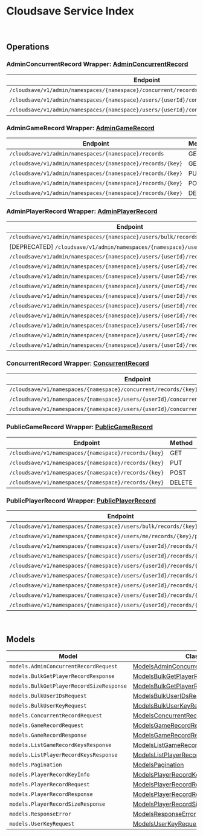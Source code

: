 # Cloudsave Service Index

&nbsp;  

## Operations

### AdminConcurrentRecord Wrapper:  [AdminConcurrentRecord](../../AccelByte.Sdk/Api/Cloudsave/Wrapper/AdminConcurrentRecord.cs)
| Endpoint | Method | ID | Class | Example |
|---|---|---|---|---|
| `/cloudsave/v1/admin/namespaces/{namespace}/concurrent/records/{key}` | PUT | AdminPutGameRecordConcurrentHandlerV1 | [AdminPutGameRecordConcurrentHandlerV1](../../AccelByte.Sdk/Api/Cloudsave/Operation/AdminConcurrentRecord/AdminPutGameRecordConcurrentHandlerV1.cs) | [AdminPutGameRecordConcurrentHandlerV1](../../samples/AccelByte.Sdk.Sample.Cli/ApiCommand/Cloudsave/AdminConcurrentRecord/AdminPutGameRecordConcurrentHandlerV1.cs) |
| `/cloudsave/v1/admin/namespaces/{namespace}/users/{userId}/concurrent/records/{key}` | PUT | AdminPutPlayerRecordConcurrentHandlerV1 | [AdminPutPlayerRecordConcurrentHandlerV1](../../AccelByte.Sdk/Api/Cloudsave/Operation/AdminConcurrentRecord/AdminPutPlayerRecordConcurrentHandlerV1.cs) | [AdminPutPlayerRecordConcurrentHandlerV1](../../samples/AccelByte.Sdk.Sample.Cli/ApiCommand/Cloudsave/AdminConcurrentRecord/AdminPutPlayerRecordConcurrentHandlerV1.cs) |
| `/cloudsave/v1/admin/namespaces/{namespace}/users/{userId}/concurrent/records/{key}/public` | PUT | AdminPutPlayerPublicRecordConcurrentHandlerV1 | [AdminPutPlayerPublicRecordConcurrentHandlerV1](../../AccelByte.Sdk/Api/Cloudsave/Operation/AdminConcurrentRecord/AdminPutPlayerPublicRecordConcurrentHandlerV1.cs) | [AdminPutPlayerPublicRecordConcurrentHandlerV1](../../samples/AccelByte.Sdk.Sample.Cli/ApiCommand/Cloudsave/AdminConcurrentRecord/AdminPutPlayerPublicRecordConcurrentHandlerV1.cs) |

### AdminGameRecord Wrapper:  [AdminGameRecord](../../AccelByte.Sdk/Api/Cloudsave/Wrapper/AdminGameRecord.cs)
| Endpoint | Method | ID | Class | Example |
|---|---|---|---|---|
| `/cloudsave/v1/admin/namespaces/{namespace}/records` | GET | ListGameRecordsHandlerV1 | [ListGameRecordsHandlerV1](../../AccelByte.Sdk/Api/Cloudsave/Operation/AdminGameRecord/ListGameRecordsHandlerV1.cs) | [ListGameRecordsHandlerV1](../../samples/AccelByte.Sdk.Sample.Cli/ApiCommand/Cloudsave/AdminGameRecord/ListGameRecordsHandlerV1.cs) |
| `/cloudsave/v1/admin/namespaces/{namespace}/records/{key}` | GET | AdminGetGameRecordHandlerV1 | [AdminGetGameRecordHandlerV1](../../AccelByte.Sdk/Api/Cloudsave/Operation/AdminGameRecord/AdminGetGameRecordHandlerV1.cs) | [AdminGetGameRecordHandlerV1](../../samples/AccelByte.Sdk.Sample.Cli/ApiCommand/Cloudsave/AdminGameRecord/AdminGetGameRecordHandlerV1.cs) |
| `/cloudsave/v1/admin/namespaces/{namespace}/records/{key}` | PUT | AdminPutGameRecordHandlerV1 | [AdminPutGameRecordHandlerV1](../../AccelByte.Sdk/Api/Cloudsave/Operation/AdminGameRecord/AdminPutGameRecordHandlerV1.cs) | [AdminPutGameRecordHandlerV1](../../samples/AccelByte.Sdk.Sample.Cli/ApiCommand/Cloudsave/AdminGameRecord/AdminPutGameRecordHandlerV1.cs) |
| `/cloudsave/v1/admin/namespaces/{namespace}/records/{key}` | POST | AdminPostGameRecordHandlerV1 | [AdminPostGameRecordHandlerV1](../../AccelByte.Sdk/Api/Cloudsave/Operation/AdminGameRecord/AdminPostGameRecordHandlerV1.cs) | [AdminPostGameRecordHandlerV1](../../samples/AccelByte.Sdk.Sample.Cli/ApiCommand/Cloudsave/AdminGameRecord/AdminPostGameRecordHandlerV1.cs) |
| `/cloudsave/v1/admin/namespaces/{namespace}/records/{key}` | DELETE | AdminDeleteGameRecordHandlerV1 | [AdminDeleteGameRecordHandlerV1](../../AccelByte.Sdk/Api/Cloudsave/Operation/AdminGameRecord/AdminDeleteGameRecordHandlerV1.cs) | [AdminDeleteGameRecordHandlerV1](../../samples/AccelByte.Sdk.Sample.Cli/ApiCommand/Cloudsave/AdminGameRecord/AdminDeleteGameRecordHandlerV1.cs) |

### AdminPlayerRecord Wrapper:  [AdminPlayerRecord](../../AccelByte.Sdk/Api/Cloudsave/Wrapper/AdminPlayerRecord.cs)
| Endpoint | Method | ID | Class | Example |
|---|---|---|---|---|
| `/cloudsave/v1/admin/namespaces/{namespace}/users/bulk/records/size` | POST | BulkGetPlayerRecordSizeHandlerV1 | [BulkGetPlayerRecordSizeHandlerV1](../../AccelByte.Sdk/Api/Cloudsave/Operation/AdminPlayerRecord/BulkGetPlayerRecordSizeHandlerV1.cs) | [BulkGetPlayerRecordSizeHandlerV1](../../samples/AccelByte.Sdk.Sample.Cli/ApiCommand/Cloudsave/AdminPlayerRecord/BulkGetPlayerRecordSizeHandlerV1.cs) |
| [DEPRECATED] `/cloudsave/v1/admin/namespaces/{namespace}/users/records` | GET | ListPlayerRecordHandlerV1 | [ListPlayerRecordHandlerV1](../../AccelByte.Sdk/Api/Cloudsave/Operation/AdminPlayerRecord/ListPlayerRecordHandlerV1.cs) | [ListPlayerRecordHandlerV1](../../samples/AccelByte.Sdk.Sample.Cli/ApiCommand/Cloudsave/AdminPlayerRecord/ListPlayerRecordHandlerV1.cs) |
| `/cloudsave/v1/admin/namespaces/{namespace}/users/{userId}/records` | GET | AdminRetrievePlayerRecords | [AdminRetrievePlayerRecords](../../AccelByte.Sdk/Api/Cloudsave/Operation/AdminPlayerRecord/AdminRetrievePlayerRecords.cs) | [AdminRetrievePlayerRecords](../../samples/AccelByte.Sdk.Sample.Cli/ApiCommand/Cloudsave/AdminPlayerRecord/AdminRetrievePlayerRecords.cs) |
| `/cloudsave/v1/admin/namespaces/{namespace}/users/{userId}/records/{key}` | GET | AdminGetPlayerRecordHandlerV1 | [AdminGetPlayerRecordHandlerV1](../../AccelByte.Sdk/Api/Cloudsave/Operation/AdminPlayerRecord/AdminGetPlayerRecordHandlerV1.cs) | [AdminGetPlayerRecordHandlerV1](../../samples/AccelByte.Sdk.Sample.Cli/ApiCommand/Cloudsave/AdminPlayerRecord/AdminGetPlayerRecordHandlerV1.cs) |
| `/cloudsave/v1/admin/namespaces/{namespace}/users/{userId}/records/{key}` | PUT | AdminPutPlayerRecordHandlerV1 | [AdminPutPlayerRecordHandlerV1](../../AccelByte.Sdk/Api/Cloudsave/Operation/AdminPlayerRecord/AdminPutPlayerRecordHandlerV1.cs) | [AdminPutPlayerRecordHandlerV1](../../samples/AccelByte.Sdk.Sample.Cli/ApiCommand/Cloudsave/AdminPlayerRecord/AdminPutPlayerRecordHandlerV1.cs) |
| `/cloudsave/v1/admin/namespaces/{namespace}/users/{userId}/records/{key}` | POST | AdminPostPlayerRecordHandlerV1 | [AdminPostPlayerRecordHandlerV1](../../AccelByte.Sdk/Api/Cloudsave/Operation/AdminPlayerRecord/AdminPostPlayerRecordHandlerV1.cs) | [AdminPostPlayerRecordHandlerV1](../../samples/AccelByte.Sdk.Sample.Cli/ApiCommand/Cloudsave/AdminPlayerRecord/AdminPostPlayerRecordHandlerV1.cs) |
| `/cloudsave/v1/admin/namespaces/{namespace}/users/{userId}/records/{key}` | DELETE | AdminDeletePlayerRecordHandlerV1 | [AdminDeletePlayerRecordHandlerV1](../../AccelByte.Sdk/Api/Cloudsave/Operation/AdminPlayerRecord/AdminDeletePlayerRecordHandlerV1.cs) | [AdminDeletePlayerRecordHandlerV1](../../samples/AccelByte.Sdk.Sample.Cli/ApiCommand/Cloudsave/AdminPlayerRecord/AdminDeletePlayerRecordHandlerV1.cs) |
| `/cloudsave/v1/admin/namespaces/{namespace}/users/{userId}/records/{key}/public` | GET | AdminGetPlayerPublicRecordHandlerV1 | [AdminGetPlayerPublicRecordHandlerV1](../../AccelByte.Sdk/Api/Cloudsave/Operation/AdminPlayerRecord/AdminGetPlayerPublicRecordHandlerV1.cs) | [AdminGetPlayerPublicRecordHandlerV1](../../samples/AccelByte.Sdk.Sample.Cli/ApiCommand/Cloudsave/AdminPlayerRecord/AdminGetPlayerPublicRecordHandlerV1.cs) |
| `/cloudsave/v1/admin/namespaces/{namespace}/users/{userId}/records/{key}/public` | PUT | AdminPutPlayerPublicRecordHandlerV1 | [AdminPutPlayerPublicRecordHandlerV1](../../AccelByte.Sdk/Api/Cloudsave/Operation/AdminPlayerRecord/AdminPutPlayerPublicRecordHandlerV1.cs) | [AdminPutPlayerPublicRecordHandlerV1](../../samples/AccelByte.Sdk.Sample.Cli/ApiCommand/Cloudsave/AdminPlayerRecord/AdminPutPlayerPublicRecordHandlerV1.cs) |
| `/cloudsave/v1/admin/namespaces/{namespace}/users/{userId}/records/{key}/public` | POST | AdminPostPlayerPublicRecordHandlerV1 | [AdminPostPlayerPublicRecordHandlerV1](../../AccelByte.Sdk/Api/Cloudsave/Operation/AdminPlayerRecord/AdminPostPlayerPublicRecordHandlerV1.cs) | [AdminPostPlayerPublicRecordHandlerV1](../../samples/AccelByte.Sdk.Sample.Cli/ApiCommand/Cloudsave/AdminPlayerRecord/AdminPostPlayerPublicRecordHandlerV1.cs) |
| `/cloudsave/v1/admin/namespaces/{namespace}/users/{userId}/records/{key}/public` | DELETE | AdminDeletePlayerPublicRecordHandlerV1 | [AdminDeletePlayerPublicRecordHandlerV1](../../AccelByte.Sdk/Api/Cloudsave/Operation/AdminPlayerRecord/AdminDeletePlayerPublicRecordHandlerV1.cs) | [AdminDeletePlayerPublicRecordHandlerV1](../../samples/AccelByte.Sdk.Sample.Cli/ApiCommand/Cloudsave/AdminPlayerRecord/AdminDeletePlayerPublicRecordHandlerV1.cs) |
| `/cloudsave/v1/admin/namespaces/{namespace}/users/{userId}/records/{key}/size` | GET | AdminGetPlayerRecordSizeHandlerV1 | [AdminGetPlayerRecordSizeHandlerV1](../../AccelByte.Sdk/Api/Cloudsave/Operation/AdminPlayerRecord/AdminGetPlayerRecordSizeHandlerV1.cs) | [AdminGetPlayerRecordSizeHandlerV1](../../samples/AccelByte.Sdk.Sample.Cli/ApiCommand/Cloudsave/AdminPlayerRecord/AdminGetPlayerRecordSizeHandlerV1.cs) |

### ConcurrentRecord Wrapper:  [ConcurrentRecord](../../AccelByte.Sdk/Api/Cloudsave/Wrapper/ConcurrentRecord.cs)
| Endpoint | Method | ID | Class | Example |
|---|---|---|---|---|
| `/cloudsave/v1/namespaces/{namespace}/concurrent/records/{key}` | PUT | PutGameRecordConcurrentHandlerV1 | [PutGameRecordConcurrentHandlerV1](../../AccelByte.Sdk/Api/Cloudsave/Operation/ConcurrentRecord/PutGameRecordConcurrentHandlerV1.cs) | [PutGameRecordConcurrentHandlerV1](../../samples/AccelByte.Sdk.Sample.Cli/ApiCommand/Cloudsave/ConcurrentRecord/PutGameRecordConcurrentHandlerV1.cs) |
| `/cloudsave/v1/namespaces/{namespace}/users/{userId}/concurrent/records/{key}` | PUT | PutPlayerRecordConcurrentHandlerV1 | [PutPlayerRecordConcurrentHandlerV1](../../AccelByte.Sdk/Api/Cloudsave/Operation/ConcurrentRecord/PutPlayerRecordConcurrentHandlerV1.cs) | [PutPlayerRecordConcurrentHandlerV1](../../samples/AccelByte.Sdk.Sample.Cli/ApiCommand/Cloudsave/ConcurrentRecord/PutPlayerRecordConcurrentHandlerV1.cs) |
| `/cloudsave/v1/namespaces/{namespace}/users/{userId}/concurrent/records/{key}/public` | PUT | PutPlayerPublicRecordConcurrentHandlerV1 | [PutPlayerPublicRecordConcurrentHandlerV1](../../AccelByte.Sdk/Api/Cloudsave/Operation/ConcurrentRecord/PutPlayerPublicRecordConcurrentHandlerV1.cs) | [PutPlayerPublicRecordConcurrentHandlerV1](../../samples/AccelByte.Sdk.Sample.Cli/ApiCommand/Cloudsave/ConcurrentRecord/PutPlayerPublicRecordConcurrentHandlerV1.cs) |

### PublicGameRecord Wrapper:  [PublicGameRecord](../../AccelByte.Sdk/Api/Cloudsave/Wrapper/PublicGameRecord.cs)
| Endpoint | Method | ID | Class | Example |
|---|---|---|---|---|
| `/cloudsave/v1/namespaces/{namespace}/records/{key}` | GET | GetGameRecordHandlerV1 | [GetGameRecordHandlerV1](../../AccelByte.Sdk/Api/Cloudsave/Operation/PublicGameRecord/GetGameRecordHandlerV1.cs) | [GetGameRecordHandlerV1](../../samples/AccelByte.Sdk.Sample.Cli/ApiCommand/Cloudsave/PublicGameRecord/GetGameRecordHandlerV1.cs) |
| `/cloudsave/v1/namespaces/{namespace}/records/{key}` | PUT | PutGameRecordHandlerV1 | [PutGameRecordHandlerV1](../../AccelByte.Sdk/Api/Cloudsave/Operation/PublicGameRecord/PutGameRecordHandlerV1.cs) | [PutGameRecordHandlerV1](../../samples/AccelByte.Sdk.Sample.Cli/ApiCommand/Cloudsave/PublicGameRecord/PutGameRecordHandlerV1.cs) |
| `/cloudsave/v1/namespaces/{namespace}/records/{key}` | POST | PostGameRecordHandlerV1 | [PostGameRecordHandlerV1](../../AccelByte.Sdk/Api/Cloudsave/Operation/PublicGameRecord/PostGameRecordHandlerV1.cs) | [PostGameRecordHandlerV1](../../samples/AccelByte.Sdk.Sample.Cli/ApiCommand/Cloudsave/PublicGameRecord/PostGameRecordHandlerV1.cs) |
| `/cloudsave/v1/namespaces/{namespace}/records/{key}` | DELETE | DeleteGameRecordHandlerV1 | [DeleteGameRecordHandlerV1](../../AccelByte.Sdk/Api/Cloudsave/Operation/PublicGameRecord/DeleteGameRecordHandlerV1.cs) | [DeleteGameRecordHandlerV1](../../samples/AccelByte.Sdk.Sample.Cli/ApiCommand/Cloudsave/PublicGameRecord/DeleteGameRecordHandlerV1.cs) |

### PublicPlayerRecord Wrapper:  [PublicPlayerRecord](../../AccelByte.Sdk/Api/Cloudsave/Wrapper/PublicPlayerRecord.cs)
| Endpoint | Method | ID | Class | Example |
|---|---|---|---|---|
| `/cloudsave/v1/namespaces/{namespace}/users/bulk/records/{key}/public` | POST | BulkGetPlayerPublicRecordHandlerV1 | [BulkGetPlayerPublicRecordHandlerV1](../../AccelByte.Sdk/Api/Cloudsave/Operation/PublicPlayerRecord/BulkGetPlayerPublicRecordHandlerV1.cs) | [BulkGetPlayerPublicRecordHandlerV1](../../samples/AccelByte.Sdk.Sample.Cli/ApiCommand/Cloudsave/PublicPlayerRecord/BulkGetPlayerPublicRecordHandlerV1.cs) |
| `/cloudsave/v1/namespaces/{namespace}/users/me/records/{key}/public` | DELETE | PublicDeletePlayerPublicRecordHandlerV1 | [PublicDeletePlayerPublicRecordHandlerV1](../../AccelByte.Sdk/Api/Cloudsave/Operation/PublicPlayerRecord/PublicDeletePlayerPublicRecordHandlerV1.cs) | [PublicDeletePlayerPublicRecordHandlerV1](../../samples/AccelByte.Sdk.Sample.Cli/ApiCommand/Cloudsave/PublicPlayerRecord/PublicDeletePlayerPublicRecordHandlerV1.cs) |
| `/cloudsave/v1/namespaces/{namespace}/users/{userId}/records/{key}` | GET | GetPlayerRecordHandlerV1 | [GetPlayerRecordHandlerV1](../../AccelByte.Sdk/Api/Cloudsave/Operation/PublicPlayerRecord/GetPlayerRecordHandlerV1.cs) | [GetPlayerRecordHandlerV1](../../samples/AccelByte.Sdk.Sample.Cli/ApiCommand/Cloudsave/PublicPlayerRecord/GetPlayerRecordHandlerV1.cs) |
| `/cloudsave/v1/namespaces/{namespace}/users/{userId}/records/{key}` | PUT | PutPlayerRecordHandlerV1 | [PutPlayerRecordHandlerV1](../../AccelByte.Sdk/Api/Cloudsave/Operation/PublicPlayerRecord/PutPlayerRecordHandlerV1.cs) | [PutPlayerRecordHandlerV1](../../samples/AccelByte.Sdk.Sample.Cli/ApiCommand/Cloudsave/PublicPlayerRecord/PutPlayerRecordHandlerV1.cs) |
| `/cloudsave/v1/namespaces/{namespace}/users/{userId}/records/{key}` | POST | PostPlayerRecordHandlerV1 | [PostPlayerRecordHandlerV1](../../AccelByte.Sdk/Api/Cloudsave/Operation/PublicPlayerRecord/PostPlayerRecordHandlerV1.cs) | [PostPlayerRecordHandlerV1](../../samples/AccelByte.Sdk.Sample.Cli/ApiCommand/Cloudsave/PublicPlayerRecord/PostPlayerRecordHandlerV1.cs) |
| `/cloudsave/v1/namespaces/{namespace}/users/{userId}/records/{key}` | DELETE | DeletePlayerRecordHandlerV1 | [DeletePlayerRecordHandlerV1](../../AccelByte.Sdk/Api/Cloudsave/Operation/PublicPlayerRecord/DeletePlayerRecordHandlerV1.cs) | [DeletePlayerRecordHandlerV1](../../samples/AccelByte.Sdk.Sample.Cli/ApiCommand/Cloudsave/PublicPlayerRecord/DeletePlayerRecordHandlerV1.cs) |
| `/cloudsave/v1/namespaces/{namespace}/users/{userId}/records/{key}/public` | GET | GetPlayerPublicRecordHandlerV1 | [GetPlayerPublicRecordHandlerV1](../../AccelByte.Sdk/Api/Cloudsave/Operation/PublicPlayerRecord/GetPlayerPublicRecordHandlerV1.cs) | [GetPlayerPublicRecordHandlerV1](../../samples/AccelByte.Sdk.Sample.Cli/ApiCommand/Cloudsave/PublicPlayerRecord/GetPlayerPublicRecordHandlerV1.cs) |
| `/cloudsave/v1/namespaces/{namespace}/users/{userId}/records/{key}/public` | PUT | PutPlayerPublicRecordHandlerV1 | [PutPlayerPublicRecordHandlerV1](../../AccelByte.Sdk/Api/Cloudsave/Operation/PublicPlayerRecord/PutPlayerPublicRecordHandlerV1.cs) | [PutPlayerPublicRecordHandlerV1](../../samples/AccelByte.Sdk.Sample.Cli/ApiCommand/Cloudsave/PublicPlayerRecord/PutPlayerPublicRecordHandlerV1.cs) |
| `/cloudsave/v1/namespaces/{namespace}/users/{userId}/records/{key}/public` | POST | PostPlayerPublicRecordHandlerV1 | [PostPlayerPublicRecordHandlerV1](../../AccelByte.Sdk/Api/Cloudsave/Operation/PublicPlayerRecord/PostPlayerPublicRecordHandlerV1.cs) | [PostPlayerPublicRecordHandlerV1](../../samples/AccelByte.Sdk.Sample.Cli/ApiCommand/Cloudsave/PublicPlayerRecord/PostPlayerPublicRecordHandlerV1.cs) |


&nbsp;  

## Models

| Model | Class |
|---|---|
| `models.AdminConcurrentRecordRequest` | [ModelsAdminConcurrentRecordRequest](../../AccelByte.Sdk/Api/Cloudsave/Model/ModelsAdminConcurrentRecordRequest.cs) |
| `models.BulkGetPlayerRecordResponse` | [ModelsBulkGetPlayerRecordResponse](../../AccelByte.Sdk/Api/Cloudsave/Model/ModelsBulkGetPlayerRecordResponse.cs) |
| `models.BulkGetPlayerRecordSizeResponse` | [ModelsBulkGetPlayerRecordSizeResponse](../../AccelByte.Sdk/Api/Cloudsave/Model/ModelsBulkGetPlayerRecordSizeResponse.cs) |
| `models.BulkUserIDsRequest` | [ModelsBulkUserIDsRequest](../../AccelByte.Sdk/Api/Cloudsave/Model/ModelsBulkUserIDsRequest.cs) |
| `models.BulkUserKeyRequest` | [ModelsBulkUserKeyRequest](../../AccelByte.Sdk/Api/Cloudsave/Model/ModelsBulkUserKeyRequest.cs) |
| `models.ConcurrentRecordRequest` | [ModelsConcurrentRecordRequest](../../AccelByte.Sdk/Api/Cloudsave/Model/ModelsConcurrentRecordRequest.cs) |
| `models.GameRecordRequest` | [ModelsGameRecordRequest](../../AccelByte.Sdk/Api/Cloudsave/Model/ModelsGameRecordRequest.cs) |
| `models.GameRecordResponse` | [ModelsGameRecordResponse](../../AccelByte.Sdk/Api/Cloudsave/Model/ModelsGameRecordResponse.cs) |
| `models.ListGameRecordKeysResponse` | [ModelsListGameRecordKeysResponse](../../AccelByte.Sdk/Api/Cloudsave/Model/ModelsListGameRecordKeysResponse.cs) |
| `models.ListPlayerRecordKeysResponse` | [ModelsListPlayerRecordKeysResponse](../../AccelByte.Sdk/Api/Cloudsave/Model/ModelsListPlayerRecordKeysResponse.cs) |
| `models.Pagination` | [ModelsPagination](../../AccelByte.Sdk/Api/Cloudsave/Model/ModelsPagination.cs) |
| `models.PlayerRecordKeyInfo` | [ModelsPlayerRecordKeyInfo](../../AccelByte.Sdk/Api/Cloudsave/Model/ModelsPlayerRecordKeyInfo.cs) |
| `models.PlayerRecordRequest` | [ModelsPlayerRecordRequest](../../AccelByte.Sdk/Api/Cloudsave/Model/ModelsPlayerRecordRequest.cs) |
| `models.PlayerRecordResponse` | [ModelsPlayerRecordResponse](../../AccelByte.Sdk/Api/Cloudsave/Model/ModelsPlayerRecordResponse.cs) |
| `models.PlayerRecordSizeResponse` | [ModelsPlayerRecordSizeResponse](../../AccelByte.Sdk/Api/Cloudsave/Model/ModelsPlayerRecordSizeResponse.cs) |
| `models.ResponseError` | [ModelsResponseError](../../AccelByte.Sdk/Api/Cloudsave/Model/ModelsResponseError.cs) |
| `models.UserKeyRequest` | [ModelsUserKeyRequest](../../AccelByte.Sdk/Api/Cloudsave/Model/ModelsUserKeyRequest.cs) |
